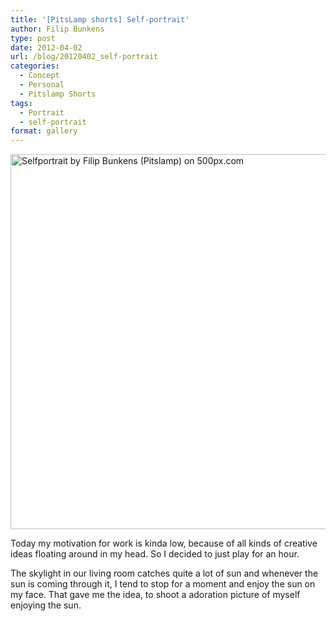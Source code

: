 ```yaml
---
title: '[PitsLamp shorts] Self-portrait'
author: Filip Bunkens
type: post
date: 2012-04-02
url: /blog/20120402_self-portrait
categories:
  - Concept
  - Personal
  - Pitslamp Shorts
tags:
  - Portrait
  - self-portrait
format: gallery
---
```

[<img src="http://pcdn.500px.net/6250412/9ee9a0311c3f7b4a9987143eff6643bc259f3a60/4.jpg" alt="Selfportrait by Filip Bunkens (Pitslamp) on 500px.com" width="600" />][1]

Today my motivation for work is kinda low, because of all kinds of creative ideas floating around in my head. So I decided to just play for an hour.

The skylight in our living room catches quite a lot of sun and whenever the sun is coming through it, I tend to stop for a moment and enjoy the sun on my face. That gave me the idea, to shoot a adoration picture of myself enjoying the sun.

 [1]: http://500px.com/photo/6250412
